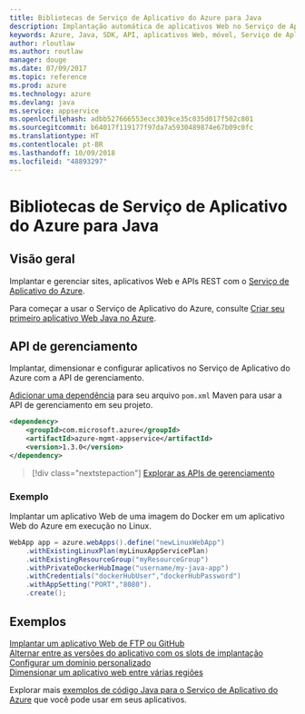 ```yaml
---
title: Bibliotecas de Serviço de Aplicativo do Azure para Java
description: Implantação automática de aplicativos Web no Serviço de Aplicativo do Azure usando as APIs de gerenciamento do Azure.
keywords: Azure, Java, SDK, API, aplicativos Web, móvel, Serviço de Aplicativo
author: rloutlaw
ms.author: routlaw
manager: douge
ms.date: 07/09/2017
ms.topic: reference
ms.prod: azure
ms.technology: azure
ms.devlang: java
ms.service: appservice
ms.openlocfilehash: adbb527666553ecc3039ce35c035d017f502c801
ms.sourcegitcommit: b64017f119177f97da7a5930489874e67b09c0fc
ms.translationtype: HT
ms.contentlocale: pt-BR
ms.lasthandoff: 10/09/2018
ms.locfileid: "48893297"
---
```

# <a name="azure-app-service-libraries-for-java"></a>Bibliotecas de Serviço de Aplicativo do Azure para Java

## <a name="overview"></a>Visão geral

Implantar e gerenciar sites, aplicativos Web e APIs REST com o [Serviço de Aplicativo do Azure](/azure/app-service).

Para começar a usar o Serviço de Aplicativo do Azure, consulte [Criar seu primeiro aplicativo Web Java no Azure](/azure/app-service-web/app-service-web-get-started-java).

## <a name="management-api"></a>API de gerenciamento

Implantar, dimensionar e configurar aplicativos no Serviço de Aplicativo do Azure com a API de gerenciamento.

[Adicionar uma dependência](https://maven.apache.org/guides/getting-started/index.html#How_do_I_use_external_dependencies) para seu arquivo `pom.xml` Maven para usar a API de gerenciamento em seu projeto.

```XML
<dependency>
    <groupId>com.microsoft.azure</groupId>
    <artifactId>azure-mgmt-appservice</artifactId>
    <version>1.3.0</version>
</dependency>
```   

> [!div class="nextstepaction"]
> [Explorar as APIs de gerenciamento](/java/api/overview/azure/appservice/management)

### <a name="example"></a>Exemplo

Implantar um aplicativo Web de uma imagem do Docker em um aplicativo Web do Azure em execução no Linux.

```java
WebApp app = azure.webApps().define("newLinuxWebApp")
    .withExistingLinuxPlan(myLinuxAppServicePlan)
    .withExistingResourceGroup("myResourceGroup")
    .withPrivateDockerHubImage("username/my-java-app")
    .withCredentials("dockerHubUser","dockerHubPassword")
    .withAppSetting("PORT","8080").
    .create();
```

## <a name="samples"></a>Exemplos

[Implantar um aplicativo Web de FTP ou GitHub][1]  
[Alternar entre as versões do aplicativo com os slots de implantação][2]  
[Configurar um domínio personalizado][3]   
[Dimensionar um aplicativo web entre várias regiões][4]   

Explorar mais [exemplos de código Java para o Serviço de Aplicativo do Azure](https://azure.microsoft.com/resources/samples/?platform=java&term=appservice) que você pode usar em seus aplicativos.

[1]: ../docs-ref-conceptual/java-sdk-configure-webapp-sources.md
[2]: https://azure.microsoft.com/resources/samples/app-service-java-manage-staging-and-production-slots-for-web-apps/
[3]: https://azure.microsoft.com/resources/samples/app-service-java-manage-web-apps-with-custom-domains/
[4]: https://azure.microsoft.com/resources/samples/app-service-java-scale-web-apps-on-linux/
